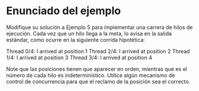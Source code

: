 # Enunciado del ejemplo

Modifique su solución a Ejemplo 5 para implementar una carrera de hilos de ejecución. Cada vez que un hilo llega a la meta, lo avisa en la salida estándar, como ocurre en la siguiente corrida hipotética:

Thread 0/4: I arrived at position 1
Thread 2/4: I arrived at position 2
Thread 1/4: I arrived at position 3
Thread 3/4: I arrived at position 4

Note que las posiciones tienen que aparecer en orden, mientras que es el número de cada hilo es indeterminístico. Utilice algún mecanismo de control de concurrencia para que el reclamo de la posición sea el correcto.

